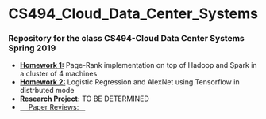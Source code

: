 # CS494_Cloud_Data_Center_Systems

### Repository for the class CS494-Cloud Data Center Systems Spring 2019

- [__Homework 1:__](homework_1/) Page-Rank implementation on top of Hadoop and Spark in a cluster of 4 machines
- [__Homework 2:__](homework_2/) Logistic Regression and AlexNet using Tensorflow in distrbuted mode
- [__Research Project:__](research_project/) TO BE DETERMINED
- [__ Paper Reviews:__](paper_reviews/) 
